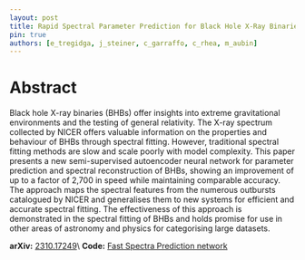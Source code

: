 ```yaml
---
layout: post
title: Rapid Spectral Parameter Prediction for Black Hole X-Ray Binaries using Physicalised Autoencoders
pin: true
authors: [e_tregidga, j_steiner, c_garraffo, c_rhea, m_aubin]
---
```


# Abstract

Black hole X-ray binaries (BHBs) offer insights into extreme gravitational environments and the testing of general relativity.
The X-ray spectrum collected by NICER offers valuable information on the properties and behaviour of BHBs through spectral
fitting. However, traditional spectral fitting methods are slow and scale poorly with model complexity. This paper presents a
new semi-supervised autoencoder neural network for parameter prediction and spectral reconstruction of BHBs, showing an
improvement of up to a factor of 2,700 in speed while maintaining comparable accuracy. The approach maps the spectral features
from the numerous outbursts catalogued by NICER and generalises them to new systems for efficient and accurate spectral
fitting. The effectiveness of this approach is demonstrated in the spectral fitting of BHBs and holds promise for use in other
areas of astronomy and physics for categorising large datasets.

**arXiv:** [2310.17249](https://arxiv.org/abs/2310.17249)\\
**Code:** [Fast Spectra Prediction network](https://github.com/EthanTreg/Spectrum-Machine-Learning)
